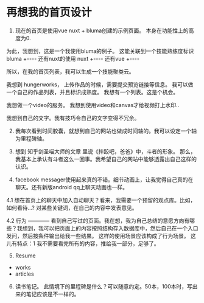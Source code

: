 # 再想我的首页设计

1. 现在的首页是使用vue nuxt + bluma创建的示例页面。  本身在功能性上的高度为0.

为此，我想到，这是一个我使用bluma的例子。
这能关联到一个技能熟练度标识   bluma  +----
还有nuxt的使用 nuxt +----
还有vue +----

所以，在我的首页列表，我可以生成一个技能聚类云。

我想到 hungerworks， 上传作品的时候，需要提交预览链接等信息。
我可以做一个自己的作品列表，并且标识成熟度。
我想有一个列表。这是个机会。

我想做一个video的服务。
我想到使用video和canvas才给视频打上水印..

我想到自己的文字。我有技巧令自己的文字变得不冗余。


2. 我每次看到时间胶囊，就想到自己的网站也做成时间轴的。我可以设定一个轴为里程碑轴。

3. 想到 知乎剑圣喵大师的文章 里说《摔跤吧，爸爸》中，斗者的形象。
那么，我基本上承认有斗者这么一回事。我希望自己的网站中能够透露出自己这样的认识。

4. facebook messager使用起来真的不错。细节动画上，让我觉得自己真的在聊天。还有新版android qq上聊天动画也一样。

4.1 想在首页上的聊天中加入自动聊天？看来，我需要一个预留的观点库。比如，如何看待...? 对某些关键词，在自己的内容中发表意见。

4.2 行为 ———— 看到自己写过的页面。我在想，我为自己总结的意愿方向有哪些？我想到，我可以把页面上的内容按照结构存入数据库中，然后自己在一个入口发问，然后按条件输出给我一些结果。  这样的使用场景应该构成了行为场景。
这儿有特点：1 我不需要看完所有的内容，推给我一部分，足够了。

5. Resume

 - works
 - articles


6. 读书笔记。
  此情境下的里程碑是什么？可以随意约定。50本，100本时，写出来的笔记应该是不一样的。
